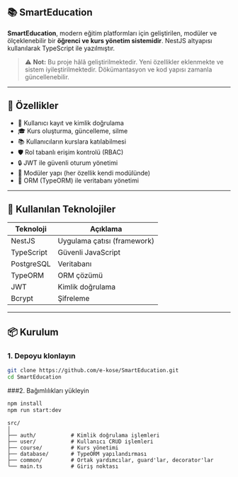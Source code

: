 ## 📚 SmartEducation

**SmartEducation**, modern eğitim platformları için geliştirilen, modüler ve ölçeklenebilir bir **öğrenci ve kurs yönetim sistemidir**. NestJS altyapısı kullanılarak TypeScript ile yazılmıştır.

> ⚠️ **Not:** Bu proje hâlâ geliştirilmektedir. Yeni özellikler eklenmekte ve sistem iyileştirilmektedir. Dökümantasyon ve kod yapısı zamanla güncellenebilir.

---

## 🚀 Özellikler

- 👥 Kullanıcı kayıt ve kimlik doğrulama
- 🎓 Kurs oluşturma, güncelleme, silme
- 📚 Kullanıcıların kurslara katılabilmesi
- 🛡️ Rol tabanlı erişim kontrolü (RBAC)
- 🔒 JWT ile güvenli oturum yönetimi
- 🧩 Modüler yapı (her özellik kendi modülünde)
- 📁 ORM (TypeORM) ile veritabanı yönetimi

---

## 🧰 Kullanılan Teknolojiler

| Teknoloji     | Açıklama                     |
|--------------|------------------------------|
| NestJS        | Uygulama çatısı (framework) |
| TypeScript    | Güvenli JavaScript          |
| PostgreSQL    | Veritabanı                   |
| TypeORM       | ORM çözümü                   |
| JWT           | Kimlik doğrulama            |
| Bcrypt        | Şifreleme                    |

---

## 📦 Kurulum

### 1. Depoyu klonlayın

```bash
git clone https://github.com/e-kose/SmartEducation.git
cd SmartEducation
```
###2. Bağımlılıkları yükleyin
```bash
npm install
npm run start:dev
```

```plaintext
src/
│
├── auth/           # Kimlik doğrulama işlemleri
├── user/           # Kullanıcı CRUD işlemleri
├── course/         # Kurs yönetimi
├── database/       # TypeORM yapılandırması
├── common/         # Ortak yardımcılar, guard'lar, decorator'lar
└── main.ts         # Giriş noktası
```
